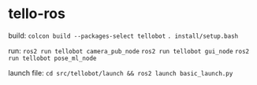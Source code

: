 # tello-ros

build:
`colcon build --packages-select tellobot`
`. install/setup.bash`

run:
`ros2 run tellobot camera_pub_node`
`ros2 run tellobot gui_node`
`ros2 run tellobot pose_ml_node`

launch file:
`cd src/tellobot/launch && ros2 launch basic_launch.py`
